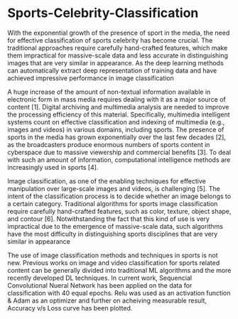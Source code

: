# Sports-Celebrity-Classification

With the exponential growth of the presence of sport in the media, the need for effective classification of sports celebrity has become crucial. The traditional approaches require carefully hand-crafted features, which make them impractical for massive-scale data and less accurate in distinguishing images that are very similar in appearance. As the deep learning methods can automatically extract deep representation of training data and have achieved impressive
performance in image classification

A huge increase of the amount of non-textual information available in electronic form in mass media requires dealing with it as a major source of content [1]. Digital archiving and multimedia analysis are needed to improve the processing efficiency of this material. Specifically, multimedia intelligent systems count on effective classification and indexing of multimedia (e.g., images and videos) in various domains, including sports. The presence of sports in the media has grown exponentially over the last few decades [2], as the broadcasters produce enormous numbers of sports content in cyberspace due to massive viewership and commercial benefits [3]. To deal with such an amount of information, computational intelligence methods are increasingly used in sports [4]. 

Image classification, as one of the enabling techniques for effective manipulation over large-scale images and videos, is challenging [5]. The intent of the classification process is to decide whether an image belongs to a certain category. Traditional algorithms for sports image classification require carefully hand-crafted features, such as color, texture, object shape, and contour [6]. Notwithstanding the fact that this kind of use is very impractical due to the emergence of massive-scale data, such algorithms have the most difficulty in distinguishing sports disciplines that are very similar in appearance

The use of image classification methods and techniques in sports is not new. Previous works on image and video classification for sports related content can be generally divided into traditional ML algorithms and the more recently developed DL techniques. In current work, Sequencial Convolutional Nueral Network has been applied on the data for classification with 40 equal epochs. Relu was used as an activation function & Adam as an optimizer and further on acheiving measurable result, Accuracy v/s Loss curve has been plotted.

